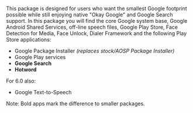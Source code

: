 This package is designed for users who want the smallest Google footprint possible while still enjoying native "Okay Google" and Google Search support. In this package you will find the core Google system base, Google Android Shared Services, off-line speech files, Google Play Store, Face Detection for Media, Face Unlock, Dialer Framework and the following Play Store applications:

* Google Package Installer _(replaces stock/AOSP Package Installer)_
* Google Play services
* **Google Search**
* **Hotword**

For 6.0 also:
* Google Text-to-Speech

Note: Bold apps mark the difference to smaller packages.